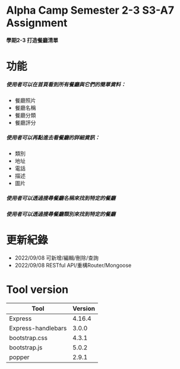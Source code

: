 # Alpha Camp Semester 2-3 S3-A7 Assignment
**學期2-3 打造餐廳清單**

# 功能 
##### 使用者可以在首頁看到所有餐廳與它們的簡單資料：
+ 餐廳照片
+ 餐廳名稱
+ 餐廳分類
+ 餐廳評分
##### 使用者可以再點進去看餐廳的詳細資訊：
+ 類別
+ 地址
+ 電話
+ 描述
+ 圖片
##### 使用者可以透過搜尋餐廳名稱來找到特定的餐廳
##### 使用者可以透過搜尋餐廳類別來找到特定的餐廳

# 更新紀錄
+ 2022/09/08 可新增/編輯/刪除/查詢
+ 2022/09/08 RESTful API/重構Router/Mongoose

# Tool version
|Tool|Version|
|----|-------|
|Express|4.16.4|
|Express-handlebars|3.0.0|
|bootstrap.css|4.3.1|
|bootstrap.js|5.0.2|
|popper|2.9.1|